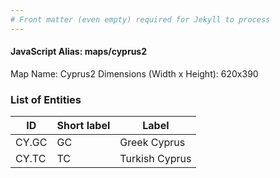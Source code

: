 ```yaml
---
# Front matter (even empty) required for Jekyll to process
---
```


#### JavaScript Alias: maps/cyprus2

Map Name: Cyprus2
Dimensions (Width x Height): 620x390





### List of Entities

ID | Short label | Label
---|---|---|
CY.GC|GC|Greek Cyprus
CY.TC|TC|Turkish Cyprus

